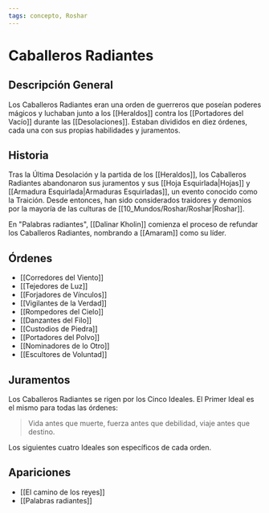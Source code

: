 ```yaml
---
tags: concepto, Roshar
---
```


# Caballeros Radiantes

## Descripción General
Los Caballeros Radiantes eran una orden de guerreros que poseían poderes mágicos y luchaban junto a los [[Heraldos]] contra los [[Portadores del Vacío]] durante las [[Desolaciones]]. Estaban divididos en diez órdenes, cada una con sus propias habilidades y juramentos.

## Historia
Tras la Última Desolación y la partida de los [[Heraldos]], los Caballeros Radiantes abandonaron sus juramentos y sus [[Hoja Esquirlada|Hojas]] y [[Armadura Esquirlada|Armaduras Esquirladas]], un evento conocido como la Traición. Desde entonces, han sido considerados traidores y demonios por la mayoría de las culturas de [[10_Mundos/Roshar/Roshar|Roshar]].

En "Palabras radiantes", [[Dalinar Kholin]] comienza el proceso de refundar los Caballeros Radiantes, nombrando a [[Amaram]] como su líder.

## Órdenes
* [[Corredores del Viento]]
* [[Tejedores de Luz]]
* [[Forjadores de Vínculos]]
* [[Vigilantes de la Verdad]]
* [[Rompedores del Cielo]]
* [[Danzantes del Filo]]
* [[Custodios de Piedra]]
* [[Portadores del Polvo]]
* [[Nominadores de lo Otro]]
* [[Escultores de Voluntad]]

## Juramentos
Los Caballeros Radiantes se rigen por los Cinco Ideales. El Primer Ideal es el mismo para todas las órdenes:
> Vida antes que muerte, fuerza antes que debilidad, viaje antes que destino.

Los siguientes cuatro Ideales son específicos de cada orden.

## Apariciones
* [[El camino de los reyes]]
* [[Palabras radiantes]]